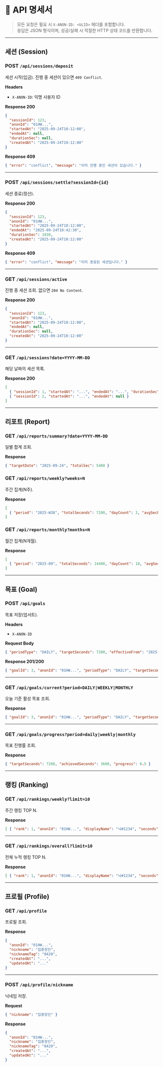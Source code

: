 # 📑 API 명세서

> 모든 요청은 필요 시 `X-ANON-ID: <ULID>` 헤더를 포함합니다.  
> 응답은 JSON 형식이며, 성공/실패 시 적절한 HTTP 상태 코드를 반환합니다.

---

## 세션 (Session)

### POST `/api/sessions/deposit`
세션 시작(입금). 진행 중 세션이 있으면 `409 Conflict`.

**Headers**
- `X-ANON-ID`: 익명 사용자 ID

**Response 200**
```json
{
  "sessionId": 123,
  "anonId": "01HW...",
  "startedAt": "2025-09-24T10:12:00",
  "endedAt": null,
  "durationSec": null,
  "createdAt": "2025-09-24T10:12:00"
}
```

**Response 409**
```json
{ "error": "conflict", "message": "이미 진행 중인 세션이 있습니다." }
```

---

### POST `/api/sessions/settle?sessionId={id}`
세션 종료(정산).

**Response 200**
```json
{
  "sessionId": 123,
  "anonId": "01HW...",
  "startedAt": "2025-09-24T10:12:00",
  "endedAt": "2025-09-24T10:42:30",
  "durationSec": 1830,
  "createdAt": "2025-09-24T10:12:00"
}
```

**Response 409**
```json
{ "error": "conflict", "message": "이미 종료된 세션입니다." }
```

---

### GET `/api/sessions/active`
진행 중 세션 조회. 없으면 `204 No Content`.

**Response 200**
```json
{
  "sessionId": 123,
  "anonId": "01HW...",
  "startedAt": "2025-09-24T10:12:00",
  "endedAt": null,
  "durationSec": null,
  "createdAt": "2025-09-24T10:12:00"
}
```

---

### GET `/api/sessions?date=YYYY-MM-DD`
해당 날짜의 세션 목록.

**Response 200**
```json
[
  { "sessionId": 1, "startedAt": "...", "endedAt": "...", "durationSec": 1200 },
  { "sessionId": 2, "startedAt": "...", "endedAt": null }
]
```

---

## 리포트 (Report)

### GET `/api/reports/summary?date=YYYY-MM-DD`
일별 합계 조회.

**Response**
```json
{ "targetDate": "2025-09-24", "totalSec": 5400 }
```

### GET `/api/reports/weekly?weeks=N`
주간 집계(N주).

**Response**
```json
[
  { "period": "2025-W38", "totalSeconds": 7200, "dayCount": 3, "avgSecPerDay": 2400 }
]
```

### GET `/api/reports/monthly?months=N`
월간 집계(N개월).

**Response**
```json
[
  { "period": "2025-09", "totalSeconds": 14400, "dayCount": 10, "avgSecPerDay": 1440 }
]
```

---

## 목표 (Goal)

### POST `/api/goals`
목표 저장(업서트).

**Headers**
- `X-ANON-ID`

**Request Body**
```json
{ "periodType": "DAILY", "targetSeconds": 7200, "effectiveFrom": "2025-09-24" }
```

**Response 201/200**
```json
{ "goalId": 3, "anonId": "01HW...", "periodType": "DAILY", "targetSeconds": 7200, "effectiveFrom": "2025-09-24" }
```

---

### GET `/api/goals/current?period=DAILY|WEEKLY|MONTHLY`
오늘 기준 활성 목표 조회.

**Response**
```json
{ "goalId": 3, "anonId": "01HW...", "periodType": "DAILY", "targetSeconds": 7200, "effectiveFrom": "2025-09-24" }
```

---

### GET `/api/goals/progress?period=daily|weekly|monthly`
목표 진행률 조회.

**Response**
```json
{ "targetSeconds": 7200, "achievedSeconds": 3600, "progress": 0.5 }
```

---

## 랭킹 (Ranking)

### GET `/api/rankings/weekly?limit=10`
주간 랭킹 TOP N.

**Response**
```json
[ { "rank": 1, "anonId": "01HW...", "displayName": "닉#1234", "seconds": 14400 } ]
```

---

### GET `/api/rankings/overall?limit=10`
전체 누적 랭킹 TOP N.

**Response**
```json
[ { "rank": 1, "anonId": "01HW...", "displayName": "닉#1234", "seconds": 360000 } ]
```

---

## 프로필 (Profile)

### GET `/api/profile`
프로필 조회.

**Response**
```json
{
  "anonId": "01HW...",
  "nickname": "집중장인",
  "nicknameTag": "0420",
  "createdAt": "...",
  "updatedAt": "..."
}
```

---

### POST `/api/profile/nickname`
닉네임 저장.

**Request**
```json
{ "nickname": "집중장인" }
```

**Response**
```json
{
  "anonId": "01HW...",
  "nickname": "집중장인",
  "nicknameTag": "0420",
  "createdAt": "...",
  "updatedAt": "..."
}
```
